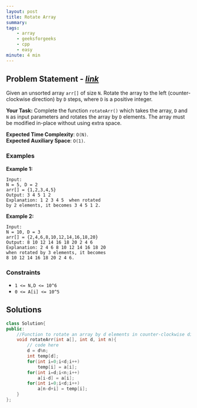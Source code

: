 ```yaml
---
layout: post
title: Rotate Array
summary:
tags:
    - array
    - geeksforgeeks
    - cpp
    - easy
minute: 4 min
---
```


## Problem Statement - [*link*](https://practice.geeksforgeeks.org/problems/rotate-array-by-n-elements-1587115621/1/)  

Given an unsorted array `arr[]` of size `N`. Rotate the array to the left (counter-clockwise direction) by `D` steps, where `D` is a positive integer. 


**Your Task:** 
Complete the function `rotateArr()` which takes the array, `D` and `N` as input parameters and rotates the array by `D` elements. The array must be modified in-place without using extra space.

**Expected Time Complexity**: `O(N)`.     
**Expected Auxiliary Space**: `O(1)`.


### Examples

**Example 1:**   
```
Input:
N = 5, D = 2
arr[] = {1,2,3,4,5}
Output: 3 4 5 1 2
Explanation: 1 2 3 4 5  when rotated
by 2 elements, it becomes 3 4 5 1 2.
```

**Example 2:**   
```
Input:
N = 10, D = 3
arr[] = {2,4,6,8,10,12,14,16,18,20}
Output: 8 10 12 14 16 18 20 2 4 6
Explanation: 2 4 6 8 10 12 14 16 18 20 
when rotated by 3 elements, it becomes 
8 10 12 14 16 18 20 2 4 6.
```

### Constraints

+ `1 <= N,D <= 10^6`
+ `0 <= A[i] <= 10^5`

## Solutions

```cpp
class Solution{
public:
    //Function to rotate an array by d elements in counter-clockwise direction. 
    void rotateArr(int a[], int d, int n){
        // code here
        d = d%n;
        int temp[d];
        for(int i=0;i<d;i++)
            temp[i] = a[i];
        for(int i=d;i<n;i++)
            a[i-d] = a[i];
        for(int i=0;i<d;i++)
            a[n-d+i] = temp[i];
    }
};
```

